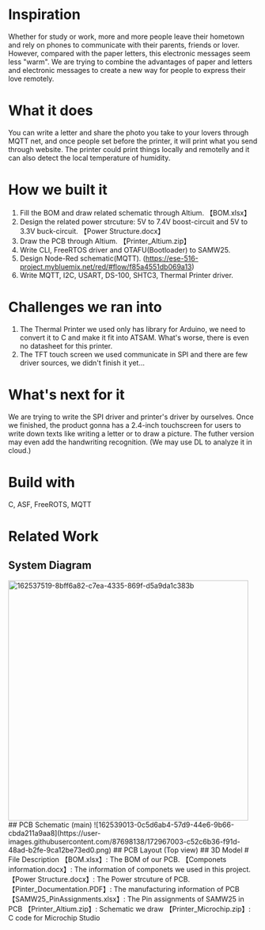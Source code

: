 # Inspiration
Whether for study or work, more and more people leave their hometown and rely on phones to communicate with their parents, friends or lover. However, compared with the paper letters, this electronic messages seem less "warm". We are trying to combine the advantages of paper and letters and electronic messages to create a new way for people to express their love remotely.
# What it does
You can write a letter and share the photo you take to your lovers through MQTT net, and once people set before the printer, it will print what you send through website. The printer could print things locally and remotelly and it can also detect the local temperature of humidity.
# How we built it
1. Fill the BOM and draw related schematic through Altium. 【BOM.xlsx】
2. Design the related power strcuture: 5V to 7.4V boost-circuit and 5V to 3.3V buck-circuit. 【Power Structure.docx】
3. Draw the PCB through Altium. 【Printer_Altium.zip】
4. Write CLI, FreeRTOS driver and OTAFU(Bootloader) to SAMW25.
5. Design Node-Red schematic(MQTT). (https://ese-516-project.mybluemix.net/red/#flow/f85a4551db069a13)
6. Write MQTT, I2C, USART, DS-100, SHTC3, Thermal Printer driver.
# Challenges we ran into
1. The Thermal Printer we used only has library for Arduino, we need to convert it to C and make it fit into ATSAM. What's worse, there is even no datasheet for this printer.
2. The TFT touch screen we used communicate in SPI and there are few driver sources, we didn't finish it yet...
# What's next for it
We are trying to write the SPI driver and printer's driver by ourselves. Once we finished, the product gonna has a 2.4-inch touchscreen for users to write down texts like writing a letter or to draw a picture. The futher version may even add the handwriting recognition. (We may use DL to analyze it in cloud.)
# Build with
C, ASF, FreeROTS, MQTT
# Related Work
## System Diagram
<img width="485" alt="162537519-8bff6a82-c7ea-4335-869f-d5a9da1c383b" src="https://user-images.githubusercontent.com/87698138/172966985-a6d3ee16-d85a-467a-83ff-b60996ca8869.png">
## PCB Schematic (main)
![162539013-0c5d6ab4-57d9-44e6-9b66-cbda211a9aa8](https://user-images.githubusercontent.com/87698138/172967003-c52c6b36-f91d-48ad-b2fe-9ca12be73ed0.png)
## PCB Layout (Top view)
## 3D Model
# File Description
【BOM.xlsx】: The BOM of our PCB.
【Componets information.docx】: The information of componets we used in this project.
【Power Structure.docx】: The Power strcuture of PCB.
【Pinter_Documentation.PDF】: The manufacturing information of PCB
【SAMW25_PinAssignments.xlsx】: The Pin assignments of SAMW25 in PCB
【Printer_Altium.zip】: Schematic we draw
【Printer_Microchip.zip】: C code for Microchip Studio
